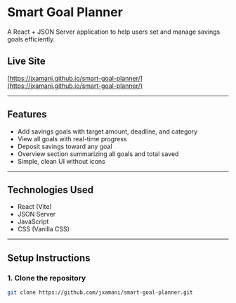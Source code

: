 # Smart Goal Planner

A React + JSON Server application to help users set and manage savings goals efficiently.

## Live Site

[https://jxamani.github.io/smart-goal-planner/](https://jxamani.github.io/smart-goal-planner/)

---

## Features

- Add savings goals with target amount, deadline, and category
- View all goals with real-time progress
- Deposit savings toward any goal
- Overview section summarizing all goals and total saved
- Simple, clean UI without icons

---

## Technologies Used

- React (Vite)
- JSON Server
- JavaScript
- CSS (Vanilla CSS)



---

## Setup Instructions

### 1. Clone the repository

```bash
git clone https://github.com/jxamani/smart-goal-planner.git

